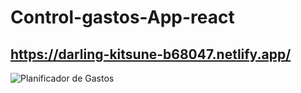 # Control-gastos-App-react
## https://darling-kitsune-b68047.netlify.app/

![Planificador de Gastos](https://user-images.githubusercontent.com/63264620/212105853-509e1f0a-4ce8-4100-bba5-5db3095a9ea0.png)
